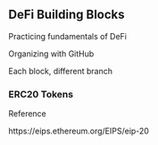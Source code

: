 ## DeFi Building Blocks

<p>Practicing fundamentals of DeFi</p>

<p>Organizing with GitHub</p>

<p>Each block, different branch</p>

### ERC20 Tokens

<p>Reference</p>

<p>https://eips.ethereum.org/EIPS/eip-20</p>
